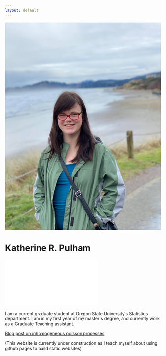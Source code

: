 ```yaml
---
layout: default
---
```


![portrait](/assets/newportrait.jpg)

# Katherine R. Pulham

![](/assets/bio.md)

I am a current graduate student at Oregon State University's Statistics department. I am in my first year of my master's degree, and currently work as a Graduate Teaching assistant. 

[Blog post on inhomogeneous poisson processes](https://krosepulham.github.io/poisson.html)

(This website is currently under construction as I teach myself about using github pages to build static websites)
